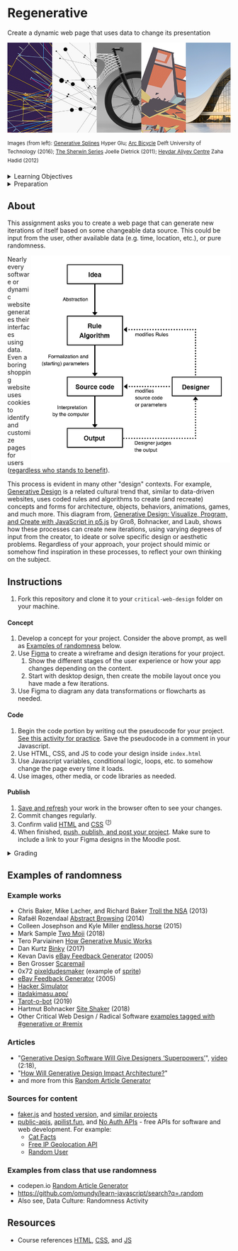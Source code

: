 
# Regenerative

Create a dynamic web page that uses data to change its presentation

![numbers](assets/img/regenerative.png)

<sup>Images (from left): [Generative Splines](https://www.behance.net/gallery/40247813/Generative-Splines) Hyper Glu; [Arc Bicycle](https://www.futura-sciences.com/tech/actualites/imprimante-3d-arc-bicycle-decouvrez-premier-velo-imprime-3d-soudage-91153/) Delft University of Technology (2016); [The Sherwin Series](https://joelledietrick.com/site/sherwin) Joelle Dietrick (2011); [Heydar Aliyev Centre](https://www.zaha-hadid.com/architecture/heydar-aliyev-centre/) Zaha Hadid (2012) </sup>



<details>
<summary>Learning Objectives</summary>

Students who complete this assignment will be able to:

- Describe how to use data to create generative processes in software, design, architecture, etc.
- Compare outcomes of generative processes across disciplines.
- Write pseudo code and build a prototype to plan and develop a web application.
- Use HTML, CSS, Bootstrap, and JS build  final application.
- Design an identity for the project that communicates a theme or concept

</details>


<details>
<summary>Preparation</summary>

Complete the following to prepare for this assignment. See [Resources](#resources) for additional information as needed.

- [Codecademy: JS 3-1 Functions](https://www.codecademy.com/learn/introduction-to-javascript) (1-7)
- [Codecademy: JS 4-1 Scope](https://www.codecademy.com/learn/introduction-to-javascript) (1-4)
- [Codecademy: JS 5-1 Arrays](https://www.codecademy.com/learn/introduction-to-javascript) (1–7)
- [Codecademy: JS 6-1 Loops](https://www.codecademy.com/learn/introduction-to-javascript) (1–7)
- Javascript.info JS [Comparison](https://javascript.info/comparison), [Logical operators](https://javascript.info/logical-operators), [Functions](https://javascript.info/function-basics), [Loops: while and for](https://javascript.info/while-for)

</details>




## About


This assignment asks you to create a web page that can generate new iterations of itself based on some changeable data source. This could be input from the user, other available data (e.g. time, location, etc.), or pure randomness.

<a href="assets/img/Generative_Design_Process-retouched.png"><img src="assets/img/Generative_Design_Process-retouched.png" align="right" width="450"></a>

Nearly every software or dynamic website generates their interfaces using data. Even a boring shopping website uses cookies to identify and customize pages for users ([regardless who stands to benefit](https://www.justice.gov/opa/pr/amazon-marketplace-seller-pleads-guilty-price-fixing-dvds-and-blu-ray-discs)).

This process is evident in many other "design" contexts. For example, [Generative Design](https://en.wikipedia.org/wiki/Generative_design) is a related cultural trend that, similar to data-driven websites, uses coded rules and algorithms to create (and recreate) concepts and forms for architecture, objects, behaviors, animations, games, and much more. This diagram from, [Generative Design: Visualize, Program, and Create with JavaScript in p5.js](http://www.generative-gestaltung.de/) by Groß, Bohnacker, and Laub, shows how these processes can create new iterations, using varying degrees of input from the creator, to ideate or solve specific design or aesthetic problems. Regardless of your approach, your project should mimic or somehow find inspiration in these processes, to reflect your own thinking on the subject.









## Instructions

1. Fork this repository and clone it to your `critical-web-design` folder on your machine.


#### Concept

1. Develop a concept for your project. Consider the above prompt, as well as [Examples of randomness](#examples-of-randomness) below.
1. Use [Figma](https://figma.com) to create a wireframe and design iterations for your project.
    1. Show the different stages of the user experience or how your app changes depending on the content.
    1. Start with desktop design, then create the mobile layout once you have made a few iterations.
1. Use Figma to diagram any data transformations or flowcharts as needed.


#### Code

1. Begin the code portion by writing out the pseudocode for your project. [See this activity for practice](https://github.com/omundy/learn-computing/blob/main/topics-computational-thinking.md#pseudocode). Save the pseudocode in a comment in your Javascript.
1. Use HTML, CSS, and JS to code your design inside `index.html`
1. Use Javascript variables, conditional logic, loops, etc. to somehow change the page every time it loads.
1. Use images, other media, or code libraries as needed.


#### Publish

1. [Save and refresh](https://github.com/omundy/learn-computing/blob/main/topics-keyboard-shortcuts.md#web-development-edit-save-refresh-loop) your work in the browser often to see your changes.
1. Commit changes regularly.
1. Confirm valid [HTML](https://validator.w3.org/) and [CSS](https://jigsaw.w3.org/css-validator/) <sup>([?](https://github.com/omundy/dig245-critical-web-design/blob/main/reference-sheets/css.md#css-validation))</sup>
1. When finished, [push, publish, and post your project](https://docs.google.com/document/d/17U_zmzM_eML_qkG0PaOdDRcEk3YEmbiQ1TyNnbAM08k/edit#bookmark=id.8jryplv1i8a). Make sure to include a link to your Figma designs in the Moodle post.




<details>
<summary>Grading</summary>

Points | Category | Description
---: | --- | ---
4 | Concept | Idea is original and evokes deeper thinking on the subject.
4 | Design | Overall quality and use of design principles; Graphics are consistent, layout displays clear information hierarchy
4 | Execution | Concept and design is well-executed, is usable, and functions as intended
4 | Instructions | Project is online, accessible, and linked from Moodle by the deadline
4 | Validation | Valid HTML and CSS
20 | Total |

</details>










## Examples of randomness



### Example works

- Chris Baker, Mike Lacher, and Richard Baker [Troll the NSA](http://ilovechrisbaker.com/troll-the-nsa/) (2013)
- Rafaël Rozendaal [Abstract Browsing](http://www.abstractbrowsing.net) (2014)
- Colleen Josephson and Kyle Miller [endless.horse](http://endless.horse) (2015)
- Mark Sample [Two Moji](http://fugitivetexts.net/twomoji) (2018)
- Tero Parviainen [How Generative Music Works](https://teropa.info/loop/)
- Dan Kurtz [Binky](https://www.binky.rocks/) (2017)
- Kevan Davis [eBay Feedback Generator](http://thesurrealist.co.uk/feedback) (2005)
- Ben Grosser [Scaremail](https://bengrosser.com/projects/scaremail/)
- 0x72 [pixeldudesmaker](https://0x72.itch.io/pixeldudesmaker) (example of [sprite](https://raw.githubusercontent.com/omundy/sample-unity-animation/main/Assets/Sprite_Anim_Fred/Textures/fred-cinemachine-2.gif))
- [eBay Feedback Generator](https://thesurrealist.co.uk/feedback) (2005)
- [Hacker Simulator](https://hacker-simulator.com/)
- [itadakimasu.app/](https://itadakimasu.app/)
- [Tarot-o-bot](https://tarotobot-reboot.illo.tv/) (2019)
- Hartmut Bohnacker [Site Shaker](https://hartmut-bohnacker.de/projects/site-shaker) (2018)
- Other Critical Web Design / Radical Software [examples tagged with #generative or #remix](https://docs.google.com/spreadsheets/d/1mQ0doWT6tGXm2W-hB5zuz3I8mijGhLSkAe_XrcfMdok/edit#gid=0)



### Articles

- "[Generative Design Software Will Give Designers ‘Superpowers’](https://www.dezeen.com/2017/02/06/generative-design-software-will-give-designers-superpowers-autodesk-university/)", [video](https://www.youtube.com/watch?v=h7gq7OrbgxY) (2:18),
- "[How Will Generative Design Impact Architecture?](https://www.archdaily.com/937772/how-will-generative-design-impact-architecture)"
- and more from this [Random Article Generator](https://codepen.io/owenmundy/pen/PomvjqW?editors=1010)



### Sources for content

- [faker.js](https://www.npmjs.com/package/faker) and [hosted version](https://fakercloud.com/api), and [similar projects](https://awesomeopensource.com/projects/faker)
- [public-apis](https://github.com/public-apis/public-apis), [apilist.fun](https://apilist.fun/), and [No Auth APIs](https://mixedanalytics.com/blog/list-actually-free-open-no-auth-needed-apis/) - free APIs for software and web development. For example:
    - [Cat Facts](https://alexwohlbruck.github.io/cat-facts/)
    - [Free IP Geolocation API](https://freegeoip.app/json/)
    - [Random User](https://randomuser.me/api/)



### Examples from class that use randomness

- codepen.io [Random Article Generator](https://codepen.io/owenmundy/pen/PomvjqW)
- https://github.com/omundy/learn-javascript/search?q=.random
- Also see, Data Culture: Randomness Activity






## Resources

- Course references [HTML](https://github.com/omundy/dig245-critical-web-design/blob/main/reference-sheets/html.md), [CSS](https://github.com/omundy/dig245-critical-web-design/blob/main/reference-sheets/css.md), and [JS](https://github.com/omundy/dig245-critical-web-design/blob/main/reference-sheets/javascript.md)

